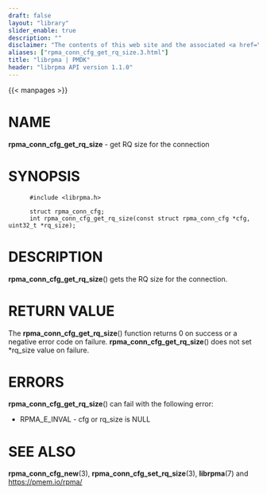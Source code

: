 ```yaml
---
draft: false
layout: "library"
slider_enable: true
description: ""
disclaimer: "The contents of this web site and the associated <a href=\"https://github.com/pmem\">GitHub repositories</a> are BSD-licensed open source."
aliases: ["rpma_conn_cfg_get_rq_size.3.html"]
title: "librpma | PMDK"
header: "librpma API version 1.1.0"
---
```

{{< manpages >}}

[comment]: <> (SPDX-License-Identifier: BSD-3-Clause)
[comment]: <> (Copyright 2020-2022, Intel Corporation)

NAME
====

**rpma\_conn\_cfg\_get\_rq\_size** - get RQ size for the connection

SYNOPSIS
========

          #include <librpma.h>

          struct rpma_conn_cfg;
          int rpma_conn_cfg_get_rq_size(const struct rpma_conn_cfg *cfg, uint32_t *rq_size);

DESCRIPTION
===========

**rpma\_conn\_cfg\_get\_rq\_size**() gets the RQ size for the
connection.

RETURN VALUE
============

The **rpma\_conn\_cfg\_get\_rq\_size**() function returns 0 on success
or a negative error code on failure.
**rpma\_conn\_cfg\_get\_rq\_size**() does not set \*rq\_size value on
failure.

ERRORS
======

**rpma\_conn\_cfg\_get\_rq\_size**() can fail with the following error:

-   RPMA\_E\_INVAL - cfg or rq\_size is NULL

SEE ALSO
========

**rpma\_conn\_cfg\_new**(3), **rpma\_conn\_cfg\_set\_rq\_size**(3),
**librpma**(7) and https://pmem.io/rpma/
